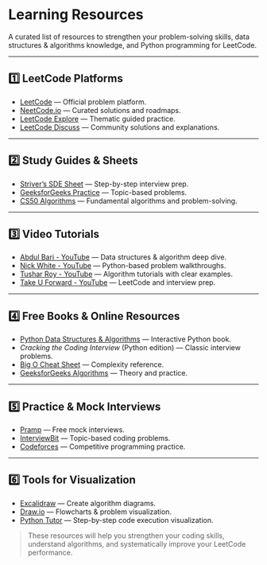 # Learning Resources

A curated list of resources to strengthen your problem-solving skills, data structures & algorithms knowledge, and Python programming for LeetCode.

---

## 1️⃣ LeetCode Platforms

* [LeetCode](https://leetcode.com) — Official problem platform.
* [NeetCode.io](https://neetcode.io/) — Curated solutions and roadmaps.
* [LeetCode Explore](https://leetcode.com/explore/) — Thematic guided practice.
* [LeetCode Discuss](https://leetcode.com/discuss/) — Community solutions and explanations.

---

## 2️⃣ Study Guides & Sheets

* [Striver’s SDE Sheet](https://takeuforward.org/interviews/strivers-sde-sheet/) — Step-by-step interview prep.
* [GeeksforGeeks Practice](https://practice.geeksforgeeks.org/) — Topic-based problems.
* [CS50 Algorithms](https://cs50.harvard.edu/x/2023/) — Fundamental algorithms and problem-solving.

---

## 3️⃣ Video Tutorials

* [Abdul Bari - YouTube](https://www.youtube.com/@abdul_bari) — Data structures & algorithm deep dive.
* [Nick White - YouTube](https://www.youtube.com/@NickWhite) — Python-based problem walkthroughs.
* [Tushar Roy - YouTube](https://www.youtube.com/@tusharroy2525) — Algorithm tutorials with clear examples.
* [Take U Forward - YouTube](https://www.youtube.com/@takeuforward) — LeetCode and interview prep.

---

## 4️⃣ Free Books & Online Resources

* [Python Data Structures & Algorithms](https://runestone.academy/ns/books/published/pythonds/index.html) — Interactive Python book.
* *Cracking the Coding Interview* (Python edition) — Classic interview problems.
* [Big O Cheat Sheet](https://www.bigocheatsheet.com/) — Complexity reference.
* [GeeksforGeeks Algorithms](https://www.geeksforgeeks.org/fundamentals-of-algorithms/) — Theory and practice.

---

## 5️⃣ Practice & Mock Interviews

* [Pramp](https://www.pramp.com/) — Free mock interviews.
* [InterviewBit](https://www.interviewbit.com/) — Topic-based coding problems.
* [Codeforces](https://codeforces.com/) — Competitive programming practice.

---

## 6️⃣ Tools for Visualization

* [Excalidraw](https://excalidraw.com/) — Create algorithm diagrams.
* [Draw.io](https://app.diagrams.net/) — Flowcharts & problem visualization.
* [Python Tutor](https://pythontutor.com/) — Step-by-step code execution visualization.

> These resources will help you strengthen your coding skills, understand algorithms, and systematically improve your LeetCode performance.
